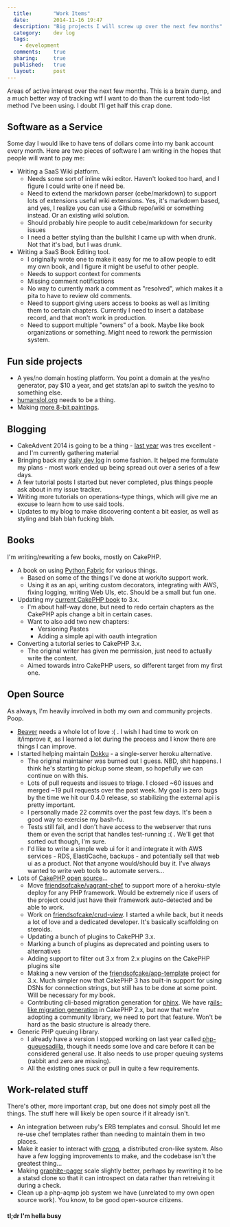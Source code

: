 ```yaml
---
  title:       "Work Items"
  date:        2014-11-16 19:47
  description: "Big projects I will screw up over the next few months"
  category:    dev log
  tags:
    - development
  comments:    true
  sharing:     true
  published:   true
  layout:      post
---
```


Areas of active interest over the next few months. This is a brain dump, and a much better way of tracking wtf I want to do than the current todo-list method I've been using. I doubt I'll get half this crap done.

## Software as a Service

Some day I would like to have tens of dollars come into my bank account every month. Here are two pieces of software I am writing in the hopes that people will want to pay me:

- Writing a SaaS Wiki platform.
  - Needs some sort of inline wiki editor. Haven't looked too hard, and I figure I could write one if need be.
  - Need to extend the markdown parser (cebe/markdown) to support lots of extensions useful wiki extensions. Yes, it's markdown based, and yes, I realize you can use a Github repo/wiki or something instead. Or an existing wiki solution.
  - Should probably hire people to audit cebe/markdown for security issues
  - I need a better styling than the bullshit I came up with when drunk. Not that it's bad, but I was drunk.
- Writing a SaaS Book Editing tool.
  - I originally wrote one to make it easy for me to allow people to edit my own book, and I figure it might be useful to other people.
  - Needs to support context for comments
  - Missing comment notifications
  - No way to currently mark a comment as "resolved", which makes it a pita to have to review old comments.
  - Need to support giving users access to books as well as limiting them to certain chapters. Currently I need to insert a database record, and that won't work in production.
  - Need to support multiple "owners" of a book. Maybe like book organizations or something. Might need to rework the permission system.

## Fun side projects

- A yes/no domain hosting platform. You point a domain at the yes/no generator, pay $10 a year, and get stats/an api to switch the yes/no to something else.
- [humanslol.org](http://humanslol.org/) needs to be a thing.
- Making [more 8-bit paintings](https://twitter.com/savant/status/520684357946994688).

## Blogging

- CakeAdvent 2014 is going to be a thing - [last year](/tags/CakeAdvent-2013/) was tres excellent - and I'm currently gathering material
- Bringing back my [daily dev log](/tags/daily-dev-log/) in some fashion. It helped me formulate my plans - most work ended up being spread out over a series of a few days.
- A few tutorial posts I started but never completed, plus things people ask about in my issue tracker.
- Writing more tutorials on operations-type things, which will give me an excuse to learn how to use said tools.
- Updates to my blog to make discovering content a bit easier, as well as styling and blah blah fucking blah.

## Books

I'm writing/rewriting a few books, mostly on CakePHP.

- A book on using [Python Fabric](http://www.fabfile.org/) for various things.
  - Based on some of the things I've done at work/to support work.
  - Using it as an api, writing custom decorators, integrating with AWS, fixing logging, writing Web UIs, etc. Should be a small but fun one.
- Updating my [current CakePHP book](/cakephp-book/) to 3.x.
  - I'm about half-way done, but need to redo certain chapters as the CakePHP apis change a bit in certain cases.
  - Want to also add two new chapters:
    - Versioning Pastes
    - Adding a simple api with oauth integration
- Converting a tutorial series to CakePHP 3.x.
  - The original writer has given me permission, just need to actually write the content.
  - Aimed towards intro CakePHP users, so different target from my first one.

## Open Source

As always, I'm heavily involved in both my own and community projects. Poop.

- [Beaver](http://beaver.readthedocs.org/) needs a whole lot of love :( . I wish I had time to work on it/improve it, as I learned a lot during the process and I know there are things I can improve.
- I started helping maintain [Dokku](https://github.com/progrium/dokku) - a single-server heroku alternative.
  - The original maintainer was burned out I guess. NBD, shit happens. I think he's starting to pickup some steam, so hopefully we can continue on with this.
  - Lots of pull requests and issues to triage. I closed ~60 issues and merged ~19 pull requests over the past week. My goal is zero bugs by the time we hit our 0.4.0 release, so stabilizing the external api is pretty important.
  - I personally made 22 commits over the past few days. It's been a good way to exercise my bash-fu.
  - Tests still fail, and I don't have access to the webserver that runs them or even the script that handles test-running :( . We'll get that sorted out though, I'm sure.
  - I'd like to write a simple web ui for it and integrate it with AWS services - RDS, ElastiCache, backups - and potentially sell that web ui as a product. Not that anyone would/should buy it. I've always wanted to write web tools to automate servers...
- Lots of [CakePHP open source](/open-source/)...
  - Move [friendsofcake/vagrant-chef](https://github.com/friendsofcake/vagrant-chef) to support more of a heroku-style deploy for any PHP framework. Would be extremely nice if users of the project could just have their framework auto-detected and be able to work.
  - Work on [friendsofcake/crud-view](https://github.com/friendsofcake/crud-view). I started a while back, but it needs a lot of love and a dedicated developer. It's basically scaffolding on steroids.
  - Updating a bunch of plugins to CakePHP 3.x.
  - Marking a bunch of plugins as deprecated and pointing users to alternatives
  - Adding support to filter out 3.x from 2.x plugins on the CakePHP plugins site
  - Making a new version of the [friendsofcake/app-template](https://github.com/friendsofcake/app-template/) project for 3.x. Much simpler now that CakePHP 3 has built-in support for using DSNs for connection strings, but still has to be done at some point. Will be necessary for my book.
  - Contributing cli-based migration generation for [phinx](https://phinx.org/). We have r[ails-like migration generation](https://github.com/CakeDC/migrations/blob/master/Docs/Documentation/Generate-Migrations-Without-DB-Interaction.md) in CakePHP 2.x, but now that we're adopting a community library, we need to port that feature. Won't be hard as the basic structure is already there.
- Generic PHP queuing library.
  - I already have a version I stopped working on last year called [php-queuesadilla](https://github.com/josegonzalez/php-queuesadilla), though it needs some love and care before it can be considered general use. It also needs to use proper queuing systems (rabbit and zero are missing).
  - All the existing ones suck or pull in quite a few requirements.

## Work-related stuff

There's other, more important crap, but one does not simply post all the things. The stuff here will likely be open source if it already isn't.

- An integration between ruby's ERB templates and consul. Should let me re-use chef templates rather than needing to maintain them in two places.
- Make it easier to interact with [cronq](https://github.com/seatgeek/cronq), a distributed cron-like system. Also have a few logging improvements to make, and the codebase isn't the greatest thing...
- Making [graphite-pager](https://github.com/seatgeek/graphite-pager) scale slightly better, perhaps by rewriting it to be a statsd clone so that it can introspect on data rather than retreiving it during a check.
- Clean up a php-aqmp job system we have (unrelated to my own open source work). You know, to be good open-source citizens.

#### tl;dr I'm hella busy
